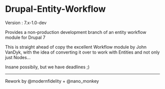 ﻿Drupal-Entity-Workflow
======================

Version : 7.x-1.0-dev

Provides a non-production development branch of an entity workflow module for Drupal 7

This is straight ahead of copy the excellent Workflow module by John VanDyk, with the idea of converting it over to work with Entities and not only just Nodes...

Insane possibily, but we have deadlines ;)

-------------------------------------------------------

Rework by @modernfidelity + @nano_monkey